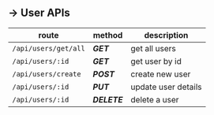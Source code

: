 ## -> User APIs
 route | method | description |
| ----------- | ----------- | ----------- | 
| `/api/users/get/all` | ***GET*** | get all users
| `/api/users/:id` | ***GET***  | get user by id
| `/api/users/create` | ***POST*** | create new user
| `/api/users/:id` | ***PUT***  | update user details
| `/api/users/:id` | ***DELETE***  | delete a user

